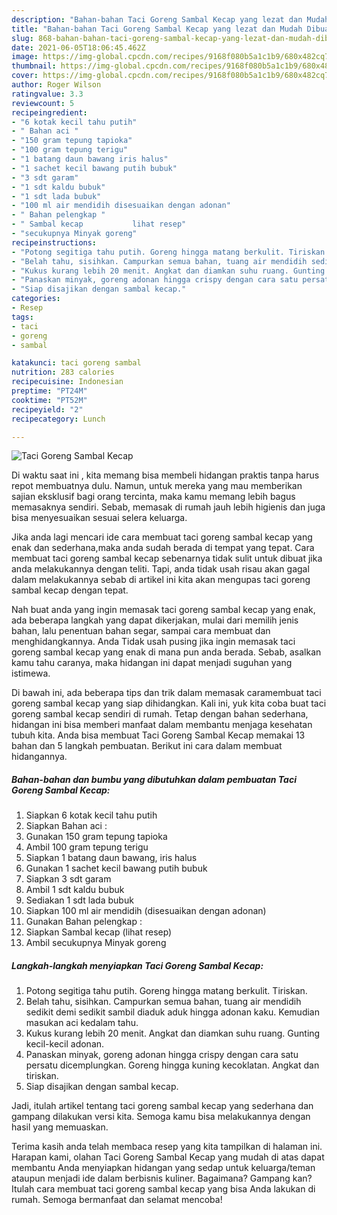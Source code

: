 ```yaml
---
description: "Bahan-bahan Taci Goreng Sambal Kecap yang lezat dan Mudah Dibuat"
title: "Bahan-bahan Taci Goreng Sambal Kecap yang lezat dan Mudah Dibuat"
slug: 868-bahan-bahan-taci-goreng-sambal-kecap-yang-lezat-dan-mudah-dibuat
date: 2021-06-05T18:06:45.462Z
image: https://img-global.cpcdn.com/recipes/9168f080b5a1c1b9/680x482cq70/taci-goreng-sambal-kecap-foto-resep-utama.jpg
thumbnail: https://img-global.cpcdn.com/recipes/9168f080b5a1c1b9/680x482cq70/taci-goreng-sambal-kecap-foto-resep-utama.jpg
cover: https://img-global.cpcdn.com/recipes/9168f080b5a1c1b9/680x482cq70/taci-goreng-sambal-kecap-foto-resep-utama.jpg
author: Roger Wilson
ratingvalue: 3.3
reviewcount: 5
recipeingredient:
- "6 kotak kecil tahu putih"
- " Bahan aci "
- "150 gram tepung tapioka"
- "100 gram tepung terigu"
- "1 batang daun bawang iris halus"
- "1 sachet kecil bawang putih bubuk"
- "3 sdt garam"
- "1 sdt kaldu bubuk"
- "1 sdt lada bubuk"
- "100 ml air mendidih disesuaikan dengan adonan"
- " Bahan pelengkap "
- " Sambal kecap           lihat resep"
- "secukupnya Minyak goreng"
recipeinstructions:
- "Potong segitiga tahu putih. Goreng hingga matang berkulit. Tiriskan."
- "Belah tahu, sisihkan. Campurkan semua bahan, tuang air mendidih sedikit demi sedikit sambil diaduk aduk hingga adonan kaku. Kemudian masukan aci kedalam tahu."
- "Kukus kurang lebih 20 menit. Angkat dan diamkan suhu ruang. Gunting kecil-kecil adonan."
- "Panaskan minyak, goreng adonan hingga crispy dengan cara satu persatu dicemplungkan. Goreng hingga kuning kecoklatan. Angkat dan tiriskan."
- "Siap disajikan dengan sambal kecap."
categories:
- Resep
tags:
- taci
- goreng
- sambal

katakunci: taci goreng sambal 
nutrition: 283 calories
recipecuisine: Indonesian
preptime: "PT24M"
cooktime: "PT52M"
recipeyield: "2"
recipecategory: Lunch

---
```



![Taci Goreng Sambal Kecap](https://img-global.cpcdn.com/recipes/9168f080b5a1c1b9/680x482cq70/taci-goreng-sambal-kecap-foto-resep-utama.jpg)

Di waktu  saat ini , kita memang bisa membeli hidangan praktis tanpa harus repot membuatnya dulu. Namun, untuk mereka yang mau memberikan sajian eksklusif bagi orang tercinta, maka kamu memang lebih bagus memasaknya sendiri. Sebab, memasak di rumah jauh lebih higienis dan juga bisa menyesuaikan sesuai selera keluarga.

Jika anda lagi mencari ide cara membuat taci goreng sambal kecap yang enak dan sederhana,maka anda sudah berada di tempat yang tepat. Cara membuat taci goreng sambal kecap  sebenarnya tidak sulit untuk dibuat jika anda melakukannya dengan teliti. Tapi, anda tidak usah risau akan gagal dalam melakukannya 
sebab di artikel ini kita akan mengupas taci goreng sambal kecap dengan tepat.  



Nah buat anda yang ingin memasak taci goreng sambal kecap yang enak, ada beberapa langkah yang dapat dikerjakan, mulai dari memilih jenis bahan, lalu penentuan bahan segar, sampai cara membuat dan menghidangkannya. Anda Tidak usah pusing jika ingin memasak taci goreng sambal kecap yang enak di mana pun anda berada. Sebab, asalkan kamu  tahu caranya, maka hidangan ini dapat menjadi suguhan yang istimewa.

Di bawah ini, ada beberapa tips dan trik dalam memasak caramembuat taci goreng sambal kecap yang siap dihidangkan. Kali ini, yuk kita coba buat taci goreng sambal kecap sendiri di rumah. Tetap dengan bahan sederhana, hidangan ini bisa memberi manfaat dalam membantu menjaga kesehatan tubuh kita. Anda bisa membuat Taci Goreng Sambal Kecap memakai 13 bahan dan 5 langkah pembuatan. Berikut ini cara dalam membuat hidangannya.

<!--inarticleads1-->

##### Bahan-bahan dan bumbu yang dibutuhkan dalam pembuatan Taci Goreng Sambal Kecap:

1. Siapkan 6 kotak kecil tahu putih
1. Siapkan  Bahan aci :
1. Gunakan 150 gram tepung tapioka
1. Ambil 100 gram tepung terigu
1. Siapkan 1 batang daun bawang, iris halus
1. Gunakan 1 sachet kecil bawang putih bubuk
1. Siapkan 3 sdt garam
1. Ambil 1 sdt kaldu bubuk
1. Sediakan 1 sdt lada bubuk
1. Siapkan 100 ml air mendidih (disesuaikan dengan adonan)
1. Gunakan  Bahan pelengkap :
1. Siapkan  Sambal kecap           (lihat resep)
1. Ambil secukupnya Minyak goreng




<!--inarticleads2-->

##### Langkah-langkah menyiapkan Taci Goreng Sambal Kecap:

1. Potong segitiga tahu putih. Goreng hingga matang berkulit. Tiriskan.
1. Belah tahu, sisihkan. Campurkan semua bahan, tuang air mendidih sedikit demi sedikit sambil diaduk aduk hingga adonan kaku. Kemudian masukan aci kedalam tahu.
1. Kukus kurang lebih 20 menit. Angkat dan diamkan suhu ruang. Gunting kecil-kecil adonan.
1. Panaskan minyak, goreng adonan hingga crispy dengan cara satu persatu dicemplungkan. Goreng hingga kuning kecoklatan. Angkat dan tiriskan.
1. Siap disajikan dengan sambal kecap.




Jadi, itulah artikel tentang  taci goreng sambal kecap  yang sederhana dan gampang dilakukan versi kita. Semoga kamu bisa melakukannya dengan hasil yang memuaskan. 

Terima kasih anda telah membaca resep yang kita tampilkan di halaman ini. Harapan kami, olahan  Taci Goreng Sambal Kecap yang mudah di atas dapat membantu Anda menyiapkan hidangan yang sedap untuk keluarga/teman ataupun menjadi ide dalam berbisnis kuliner. Bagaimana? Gampang kan? Itulah cara membuat taci goreng sambal kecap yang bisa Anda lakukan di rumah. Semoga bermanfaat dan selamat mencoba!

